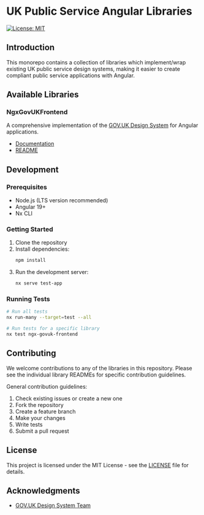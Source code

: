 # UK Public Service Angular Libraries

[![License: MIT](https://img.shields.io/badge/License-MIT-yellow.svg)](https://opensource.org/licenses/MIT)

## Introduction

This monorepo contains a collection of libraries which implement/wrap existing UK public service design systems, making it easier to create compliant public service applications with Angular.

## Available Libraries

### NgxGovUKFrontend

A comprehensive implementation of the [GOV.UK Design System](https://design-system.service.gov.uk/) for Angular applications.

- [Documentation](https://jonnyheavey.github.io/ngx-uk-frontend)
- [README](libs/ngx-govuk-frontend/README.md)

## Development

### Prerequisites

- Node.js (LTS version recommended)
- Angular 19+
- Nx CLI

### Getting Started

1. Clone the repository
2. Install dependencies:
   ```bash
   npm install
   ```
3. Run the development server:
   ```bash
   nx serve test-app
   ```

### Running Tests

```bash
# Run all tests
nx run-many --target=test --all

# Run tests for a specific library
nx test ngx-govuk-frontend
```

## Contributing

We welcome contributions to any of the libraries in this repository. Please see the individual library READMEs for specific contribution guidelines.

General contribution guidelines:

1. Check existing issues or create a new one
2. Fork the repository
3. Create a feature branch
4. Make your changes
5. Write tests
6. Submit a pull request

## License

This project is licensed under the MIT License - see the [LICENSE](LICENSE) file for details.

## Acknowledgments

- [GOV.UK Design System Team](https://design-system.service.gov.uk/get-started/team/)
